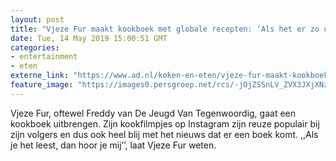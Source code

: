 ```yaml
---
layout: post
title: "Vjeze Fur maakt kookboek met globale recepten: ‘Als het er zo uitziet, is het wel klaar’"
date: Tue, 14 May 2019 15:00:51 GMT
categories: 
- entertainment 
- eten 
externe_link: "https://www.ad.nl/koken-en-eten/vjeze-fur-maakt-kookboek-met-globale-recepten-als-het-er-zo-uitziet-is-het-wel-klaar~a9d1e782/"
feature_image: "https://images0.persgroep.net/rcs/-jOjZSSnLV_ZVX3JXjXNzawl8OU/diocontent/148348702/_fitwidth/400/?appId=21791a8992982cd8da851550a453bd7f&quality=0.7"
---
```


Vjeze Fur, oftewel Freddy van De Jeugd Van Tegenwoordig, gaat een kookboek uitbrengen. Zijn kookfilmpjes op Instagram zijn reuze populair bij zijn volgers en dus ook heel blij met het nieuws dat er een boek komt. ,,Als je het leest, dan hoor je mij’’, laat Vjeze Fur weten.
